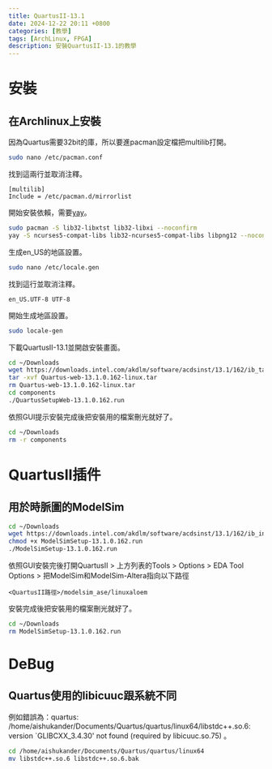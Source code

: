 ```yaml
---
title: QuartusII-13.1
date: 2024-12-22 20:11 +0800
categories: [教學]
tags: [ArchLinux, FPGA]
description: 安裝QuartusII-13.1的教學
---
```


# 安裝
## 在Archlinux上安裝
因為Quartus需要32bit的庫，所以要進pacman設定檔把multilib打開。 <br>
```bash
sudo nano /etc/pacman.conf
```

找到這兩行並取消注釋。 <br>
```text
[multilib]
Include = /etc/pacman.d/mirrorlist
```

開始安裝依賴，需要[yay](/posts/Yay)。 <br>
```bash
sudo pacman -S lib32-libxtst lib32-libxi --noconfirm
yay -S ncurses5-compat-libs lib32-ncurses5-compat-libs libpng12 --noconfirm
```

生成en_US的地區設置。 <br>
```bash
sudo nano /etc/locale.gen
```

找到這行並取消注釋。 <br>
```text
en_US.UTF-8 UTF-8
```

開始生成地區設置。 <br>
```bash
sudo locale-gen
```

下載QuartusII-13.1並開啟安裝畫面。 <br>
```bash
cd ~/Downloads
wget https://downloads.intel.com/akdlm/software/acdsinst/13.1/162/ib_tar/Quartus-web-13.1.0.162-linux.tar
tar -xvf Quartus-web-13.1.0.162-linux.tar
rm Quartus-web-13.1.0.162-linux.tar
cd components
./QuartusSetupWeb-13.1.0.162.run
```

依照GUI提示安裝完成後把安裝用的檔案刪光就好了。 <br>
```bash
cd ~/Downloads
rm -r components
```

# QuartusII插件
## 用於時脈圖的ModelSim
```bash
cd ~/Downloads
wget https://downloads.intel.com/akdlm/software/acdsinst/13.1/162/ib_installers/ModelSimSetup-13.1.0.162.run
chmod +x ModelSimSetup-13.1.0.162.run
./ModelSimSetup-13.1.0.162.run
```

依照GUI安裝完後打開QuartusII > 上方列表的Tools > Options > EDA Tool Options > 把ModelSim和ModelSim-Altera指向以下路徑
```text
<QuartusII路徑>/modelsim_ase/linuxaloem
```

安裝完成後把安裝用的檔案刪光就好了。 <br>
```bash
cd ~/Downloads
rm ModelSimSetup-13.1.0.162.run
```

# DeBug
## Quartus使用的libicuuc跟系統不同
例如錯誤為：quartus: /home/aishukander/Documents/Quartus/quartus/linux64/libstdc++.so.6: version `GLIBCXX_3.4.30' not found (required by libicuuc.so.75)
。 <br>
```bash
cd /home/aishukander/Documents/Quartus/quartus/linux64
mv libstdc++.so.6 libstdc++.so.6.bak
```
